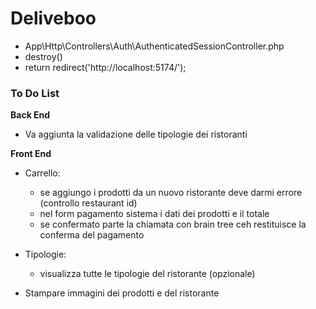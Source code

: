Deliveboo 
===

- App\Http\Controllers\Auth\AuthenticatedSessionController.php 
- destroy()
- return redirect('http://localhost:5174/');

### To Do List

**Back End**
- Va aggiunta la validazione delle tipologie dei ristoranti

**Front End**
- Carrello: 
  - se aggiungo i prodotti da un nuovo ristorante deve darmi errore (controllo restaurant id)
  - nel form pagamento sistema i dati dei prodotti e il totale
  - se confermato parte la chiamata con brain tree ceh restituisce la conferma del pagamento 

- Tipologie:
  - visualizza tutte le tipologie del ristorante (opzionale)

- Stampare immagini dei prodotti e del ristorante
